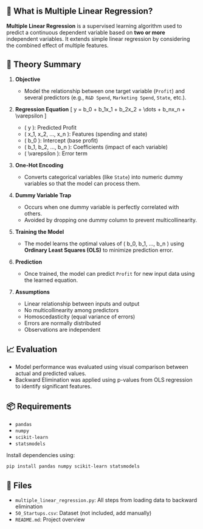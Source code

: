 ## 📘 What is Multiple Linear Regression?

**Multiple Linear Regression** is a supervised learning algorithm used to predict a continuous dependent variable based on **two or more** independent variables. It extends simple linear regression by considering the combined effect of multiple features.

## 🧠 Theory Summary

1. **Objective**
   - Model the relationship between one target variable (`Profit`) and several predictors (e.g., `R&D Spend`, `Marketing Spend`, `State`, etc.).

2. **Regression Equation**
   \[
   y = b_0 + b_1x_1 + b_2x_2 + \dots + b_nx_n + \varepsilon
   \]
   - \( y \): Predicted Profit  
   - \( x_1, x_2, ..., x_n \): Features (spending and state)  
   - \( b_0 \): Intercept (base profit)  
   - \( b_1, b_2, ..., b_n \): Coefficients (impact of each variable)  
   - \( \varepsilon \): Error term

3. **One-Hot Encoding**
   - Converts categorical variables (like `State`) into numeric dummy variables so that the model can process them.

4. **Dummy Variable Trap**
   - Occurs when one dummy variable is perfectly correlated with others.
   - Avoided by dropping one dummy column to prevent multicollinearity.

5. **Training the Model**
   - The model learns the optimal values of \( b_0, b_1, ..., b_n \) using **Ordinary Least Squares (OLS)** to minimize prediction error.

6. **Prediction**
   - Once trained, the model can predict `Profit` for new input data using the learned equation.

7. **Assumptions**
   - Linear relationship between inputs and output
   - No multicollinearity among predictors
   - Homoscedasticity (equal variance of errors)
   - Errors are normally distributed
   - Observations are independent

## 📈 Evaluation

- Model performance was evaluated using visual comparison between actual and predicted values.
- Backward Elimination was applied using p-values from OLS regression to identify significant features.


## 📦 Requirements

- `pandas`
- `numpy`
- `scikit-learn`
- `statsmodels`

Install dependencies using:
```bash
pip install pandas numpy scikit-learn statsmodels
```

## 📁 Files

- `multiple_linear_regression.py`: All steps from loading data to backward elimination
- `50_Startups.csv`: Dataset (not included, add manually)
- `README.md`: Project overview
